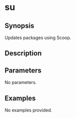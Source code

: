 # su

## Synopsis

Updates packages using Scoop.

## Description



## Parameters
No parameters.
## Examples
No examples provided.
